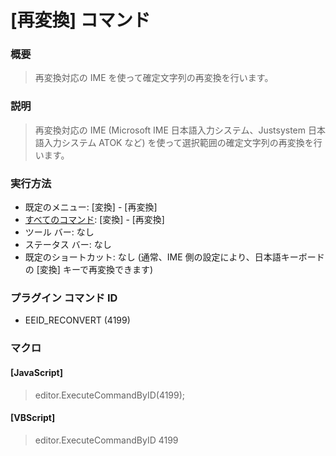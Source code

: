 # \[再変換\] コマンド

### 概要

> 再変換対応の IME を使って確定文字列の再変換を行います。

### 説明

> 再変換対応の IME (Microsoft IME 日本語入力システム、Justsystem 日本語入力システム ATOK など)
> を使って選択範囲の確定文字列の再変換を行います。

### 実行方法

- 既定のメニュー: \[変換\] \- \[再変換\]
- [すべてのコマンド](../../glossary/allcommands): \[変換\] \- \[再変換\]
- ツール バー: なし
- ステータス バー: なし
- 既定のショートカット: なし (通常、IME 側の設定により、日本語キーボードの \[変換\] キーで再変換できます)

### プラグイン コマンド ID

- EEID\_RECONVERT (4199)

### マクロ

#### \[JavaScript\]

> editor.ExecuteCommandByID(4199);

#### \[VBScript\]

> editor.ExecuteCommandByID 4199
